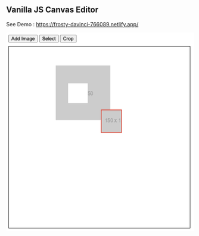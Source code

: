 ## Vanilla JS Canvas Editor

See Demo : https://frosty-davinci-766089.netlify.app/

![preview](preview.png)
